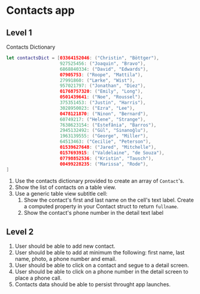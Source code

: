 # Contacts app

## Level 1 

Contacts Dictionary 

```swift 
let contactsDict = [03364152046: ("Christin", "Böttger"),
                    927525456: ("Joaquin", "Bravo"),
                    6868840334: ("David", "Edwards"),
                    07905753: ("Roope", "Mattila"),
                    27991860: ("Lærke", "Wist"),
                    957021797: ("Jonathan", "Diez"),
                    01768757320: ("Emily", "Long"),
                    0501439641: ("Noe", "Roussel"),
                    375351453: ("Justin", "Harris"),
                    3028950023: ("Ezra", "Lee"),
                    0478121870: ("Ninon", "Bernard"),
                    60749217: ("Helene", "Strange"),
                    7638623154: ("Estefânia", "Barros"),
                    2945132492: ("Gül", "Sinanoğlu"),
                    1963139555: ("George", "Miller"),
                    64513463: ("Cecilie", "Peterson"),
                    01539627648: ("Jared", "Mitchelle"),
                    0157693915: ("Valdelaine", "de Souza"),
                    07798852536: ("Kristin", "Tausch"),
                    00499228235: ("Marissa", "Rode"),
]
```

1. Use the contacts dictionary provided to create an array of `Contact`'s. 
2. Show the list of contacts on a table view. 
2. Use a generic table view subtitle cell:
   1. Show the contact's first and last name on the cell's text label. Create a computed property in your Contact struct to return `fullname`.
   2. Show the contact's phone number in the detail text label

## Level 2 

1. User should be able to add new contact. 
2. User should be able to add at minimum the following: first name, last name, photo, a phone number and email. 
3. User should be able to click on a contact and segue to a detail screen.
4. User should be able to click on a phone number in the detail screen to place a phone call.
5. Contacts data should be able to persist throught app launches.
